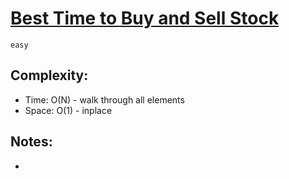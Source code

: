 # [Best Time to Buy and Sell Stock](https://leetcode.com/problems/best-time-to-buy-and-sell-stock)
`easy`

## Complexity:  
- Time: O(N) - walk through all elements 
- Space: O(1) - inplace

## Notes:  
- 
